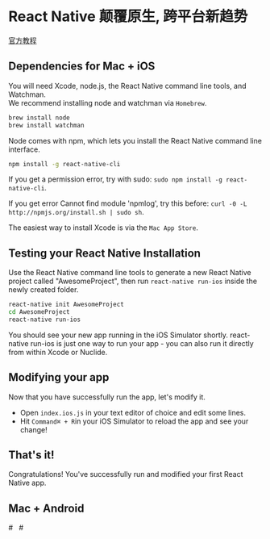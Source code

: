 # React Native 颠覆原生, 跨平台新趋势
[官方教程](https://facebook.github.io/react-native/docs/getting-started.html)

## Dependencies for Mac + iOS
You will need Xcode, node.js, the React Native command line tools, and Watchman.  
We recommend installing node and watchman via `Homebrew`.
```sh
brew install node
brew install watchman
```
Node comes with npm, which lets you install the React Native command line interface.
```sh
npm install -g react-native-cli
```
If you get a permission error, try with sudo: `sudo npm install -g react-native-cli`.

If you get error Cannot find module 'npmlog', try this before: `curl -0 -L http://npmjs.org/install.sh | sudo sh`.

The easiest way to install Xcode is via the `Mac App Store`.

## Testing your React Native Installation
Use the React Native command line tools to generate a new React Native project called "AwesomeProject", then run `react-native run-ios` inside the newly created folder.
```sh
react-native init AwesomeProject
cd AwesomeProject
react-native run-ios
```
You should see your new app running in the iOS Simulator shortly. react-native run-ios is just one way to run your app - you can also run it directly from within Xcode or Nuclide.

## Modifying your app
Now that you have successfully run the app, let's modify it.

- Open `index.ios.js` in your text editor of choice and edit some lines.
- Hit `Command⌘ + R`in your iOS Simulator to reload the app and see your change!
## That's it!
Congratulations! You've successfully run and modified your first React Native app.
## Mac + Android
# 
 #

